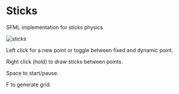 # Sticks
SFML implementation for sticks physics

![sticks](https://user-images.githubusercontent.com/18648091/131374899-2451dbab-faae-4667-955a-17ef5d917eba.png)

Left click for a new point or toggle between fixed and dynamic point.

Right click (hold) to draw sticks between points.

Space to start/pause.

F to generate grid.

